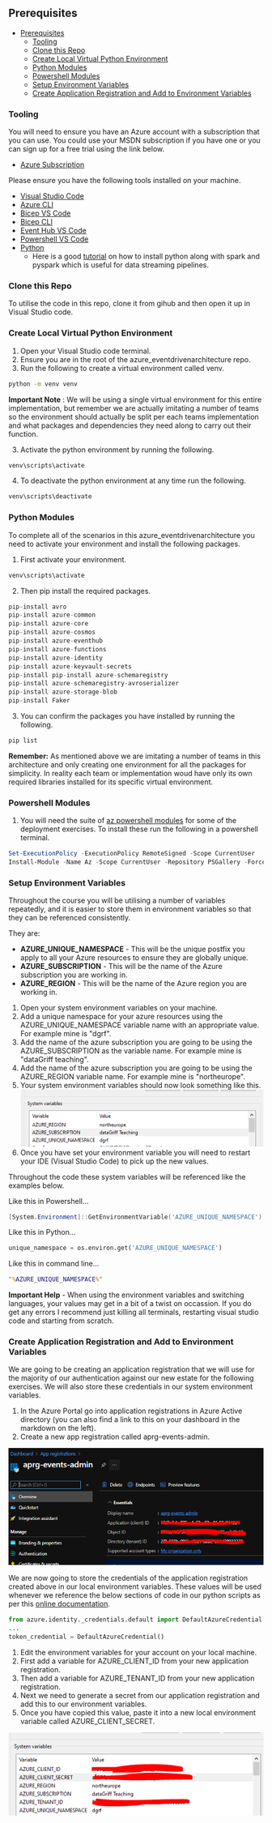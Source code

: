## Prerequisites

- [Prerequisites](#prerequisites)
  - [Tooling](#tooling)
  - [Clone this Repo](#clone-this-repo)
  - [Create Local Virtual Python Environment](#create-local-virtual-python-environment)
  - [Python Modules](#python-modules)
  - [Powershell Modules](#powershell-modules)
  - [Setup Environment Variables](#setup-environment-variables)
  - [Create Application Registration and Add to Environment Variables](#create-application-registration-and-add-to-environment-variables)

### Tooling

You will need to ensure you have an Azure account with a subscription that you can use. You could use your MSDN subscription if you have one or you can sign up for a free trial using the link below.

- [Azure Subscription](https://azure.microsoft.com/en-gb/free/)

Please ensure you have the following tools installed on your machine.

- [Visual Studio Code](https://code.visualstudio.com/)
- [Azure CLI](https://docs.microsoft.com/en-us/cli/azure/install-azure-cli-windows?tabs=azure-cli)
- [Bicep VS Code](https://marketplace.visualstudio.com/items?itemName=ms-azuretools.vscode-bicep)
- [Bicep CLI](https://docs.microsoft.com/en-us/azure/azure-resource-manager/bicep/install#windows)
- [Event Hub VS Code](https://marketplace.visualstudio.com/items?itemName=Summer.azure-event-hub-explorer)
- [Powershell VS Code](https://marketplace.visualstudio.com/items?itemName=ms-vscode.PowerShell)
- [Python](https://www.python.org/downloads/)
  - Here is a good [tutorial](https://www.youtube.com/watch?v=QYTPpqPYaw0&t=14s) on how to install python along with spark and pyspark which is useful for data streaming pipelines.

### Clone this Repo

To utilise the code in this repo, clone it from gihub and then open it up in Visual Studio code.

### Create Local Virtual Python Environment

1. Open your Visual Studio code terminal.
2. Ensure you are in the root of the azure_eventdrivenarchitecture repo.
3. Run the following to create a virtual environment called venv.

```cmd
python -m venv venv
```

**Important Note** : We will be using a single virtual environment for this entire implementation, but remember we are actually imitating a number of teams so the environment should actually be split per each teams implementation and what packages and dependencies they need along to carry out their function.

3. Activate the python environment by running the following.

```cmd
venv\scripts\activate
```

4. To deactivate the python environment at any time run the following.

```cmd
venv\scripts\deactivate
```

### Python Modules

To complete all of the scenarios in this azure_eventdrivenarchitecture you need to activate your environment and install the following packages.

1. First activate your environment.

```py
venv\scripts\activate
```

2. Then pip install the required packages.

```py
pip-install avro                       
pip-install azure-common            
pip-install azure-core           
pip-install azure-cosmos             
pip-install azure-eventhub        
pip-install azure-functions         
pip-install azure-identity            
pip-install azure-keyvault-secrets  
pip-install pip-install azure-schemaregistry         
pip-install azure-schemaregistry-avroserializer
pip-install azure-storage-blob
pip-install Faker
```

3. You can confirm the packages you have installed by running the following.

```cmd  
pip list
```

**Remember:** As mentioned above we are imitating a number of teams in this architecture and only creating one environment for all the packages for simplicity. In reality each team or implementation woud have only its own required libraries installed for its specific virtual environment.

### Powershell Modules

1. You will need the suite of [az powershell modules](https://docs.microsoft.com/en-us/powershell/azure/install-az-ps?view=azps-7.1.0) for some of the deployment exercises. To install these run the following in a powershell terminal.

```ps1
Set-ExecutionPolicy -ExecutionPolicy RemoteSigned -Scope CurrentUser
Install-Module -Name Az -Scope CurrentUser -Repository PSGallery -Force
```

### Setup Environment Variables

Throughout the course you will be utilising a number of variables repeatedly, and it is easier to store them in environment variables so that they can be referenced consistently.

They are:

- **AZURE_UNIQUE_NAMESPACE** - This will be the unique postfix you apply to all your Azure resources to ensure they are globally unique.
- **AZURE_SUBSCRIPTION** - This will be the name of the Azure subscription you are working in.
- **AZURE_REGION** - This will be the name of the Azure region you are working in.

1. Open your system environment variables on your machine.
2. Add a unique namespace for your azure resources using the AZURE_UNIQUE_NAMESPACE variable name with an appropriate value. For example mine is "dgrf".
3. Add the name of the azure subscription you are going to be using the AZURE_SUBSCRIPTION as the variable name. For example mine is "dataGriff teaching".
4. Add the name of the azure subscription you are going to be using the AZURE_REGION variable name. For example mine is "northeurope".
5. Your system environment variables should now look something like this.
![Environment Variables](/Images/EnvironmentVariables.PNG)
6. Once you have set your environment variable you will need to restart your IDE (Visual Studio Code) to pick up the new values.

Throughout the code these system variables will be referenced like the examples below.

Like this in Powershell...

```ps1
[System.Environment]::GetEnvironmentVariable('AZURE_UNIQUE_NAMESPACE')
```

Like this in Python...

```py
unique_namespace = os.environ.get('AZURE_UNIQUE_NAMESPACE')
```

Like this in command line...

```cmd
"%AZURE_UNIQUE_NAMESPACE%"
```

**Important Help** - When using the environment variables and switching languages, your values may get in a bit of a twist on occassion. If you do get any errors I recommend just killing all terminals, restarting visual studio code and starting from scratch.

### Create Application Registration and Add to Environment Variables

We are going to be creating an application registration that we will use for the majority of our authentication against our new estate for the following exercises. We will also store these credentials in our system environment variables.

1. In the Azure Portal go into application registrations in Azure Active directory (you can also find a link to this on your dashboard in the markdown on the left).
2. Create a new app registration called aprg-events-admin.

![App Reg](/Images/AppReg.PNG)

We are now going to store the credentials of the application registration created above in our local environment variables. These values will be used whenever we reference the below sections of code in our python scripts as per this [online documentation](https://docs.microsoft.com/en-us/python/api/overview/azure/identity-readme?view=azure-python#environment-variables).

```py
from azure.identity._credentials.default import DefaultAzureCredential
...
token_credential = DefaultAzureCredential()
```

1. Edit the environment variables for your account on your local machine.
2. First add a variable for AZURE_CLIENT_ID from your new application registration.
3. Then add a variable for AZURE_TENANT_ID from your new application registration.
4. Next we need to generate a secret from our application registration and add this to our environment variables.
5. Once you have copied this value, paste it into a new local environment variable called AZURE_CLIENT_SECRET.

![Environment Variables App Reg](/Images/EnvironmentVariablesAppReg.PNG)
